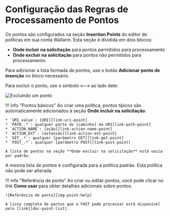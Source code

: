 [img-remove-point]:        ../../../images/fast/operations/common/test-policy/policy-editor/remove-point.png         
[img-point-help]:          ../../../images/fast/operations/common/test-policy/policy-editor/point-help.png                

[link-get-point]:          ../../dsl/points/parsers/http.md#get-filter
[link-post-point]:         ../../dsl/points/parsers/http.md#post-filter
[link-path-point]:         ../../dsl/points/parsers/http.md#path-filter
[link-action-name-point]:  ../../dsl/points/parsers/http.md#action_name-filter
[link-action-ext-point]:   ../../dsl/points/parsers/http.md#action_ext-filter
[link-uri-point]:          ../../dsl/points/parsers/http.md#uri-filter

[doc-point-list]:          ../../dsl/points/parsers.md

# Configuração das Regras de Processamento de Pontos

Os pontos são configurados na seção **Insertion Points** do editor de políticas em sua conta Wallarm. Esta seção é dividida em dois blocos:

* **Onde incluir na solicitação** para pontos permitidos para processamento
* **Onde excluir na solicitação** para pontos não permitidos para processamento

Para adicionar a lista formada de pontos, use o botão **Adicionar ponto de inserção** no bloco necessário.

Para excluir o ponto, use o símbolo «—» ao lado dele:

![Excluindo um ponto][img-remove-point]

!!! info "Pontos básicos"
   Ao criar uma política, pontos típicos são automaticamente adicionados à seção **Onde incluir na solicitação**:

    * `URI_value`: [URI][link-uri-point]
    * `PATH_.*`: qualquer parte do [caminho] da URI[link-path-point]
    * `ACTION_NAME`: [ação][link-action-name-point]
    * `ACTION_EXT`: [extensão][link-action-ext-point]
    * `GET_.*`: qualquer [parâmetro GET][link-get-point]
    * `POST_.*`: qualquer [parâmetro POST][link-post-point]
    
    A lista de pontos na seção **Onde excluir na solicitação** está vazia por padrão.

   A mesma lista de pontos é configurada para a política padrão. Esta política não pode ser alterada.


!!! info "Referência de ponto"
    Ao criar ou editar pontos, você pode clicar no link **Como usar** para obter detalhes adicionais sobre pontos.

    ![Referência de ponto][img-point-help]

    A lista completa de pontos que o FAST pode processar está disponível pelo [link][doc-point-list].